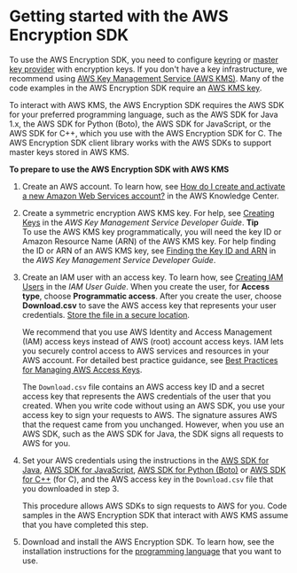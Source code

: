 # Getting started with the AWS Encryption SDK<a name="getting-started"></a>

To use the AWS Encryption SDK, you need to configure [keyring](concepts.md#keyring) or [master key provider](concepts.md#master-key-provider) with encryption keys\. If you don't have a key infrastructure, we recommend using [AWS Key Management Service \(AWS KMS\)](https://aws.amazon.com/kms/)\. Many of the code examples in the AWS Encryption SDK require an [AWS KMS key](https://docs.aws.amazon.com/kms/latest/developerguide/concepts.html#master_keys)\.

To interact with AWS KMS, the AWS Encryption SDK requires the AWS SDK for your preferred programming language, such as the AWS SDK for Java 1\.x, the AWS SDK for Python \(Boto\), the AWS SDK for JavaScript, or the AWS SDK for C\+\+, which you use with the AWS Encryption SDK for C\. The AWS Encryption SDK client library works with the AWS SDKs to support master keys stored in AWS KMS\. 

**To prepare to use the AWS Encryption SDK with AWS KMS**

1. Create an AWS account\. To learn how, see [How do I create and activate a new Amazon Web Services account?](https://aws.amazon.com/premiumsupport/knowledge-center/create-and-activate-aws-account/) in the AWS Knowledge Center\.

1. Create a symmetric encryption AWS KMS key\. For help, see [Creating Keys](https://docs.aws.amazon.com/kms/latest/developerguide/create-keys.html) in the *AWS Key Management Service Developer Guide*\.
**Tip**  
To use the AWS KMS key programmatically, you will need the key ID or Amazon Resource Name \(ARN\) of the AWS KMS key\. For help finding the ID or ARN of an AWS KMS key, see [Finding the Key ID and ARN](https://docs.aws.amazon.com/kms/latest/developerguide/viewing-keys.html#find-cmk-id-arn) in the *AWS Key Management Service Developer Guide*\.

1. Create an IAM user with an access key\. To learn how, see [Creating IAM Users](https://docs.aws.amazon.com/IAM/latest/UserGuide/id_users_create.html#id_users_create_console) in the *IAM User Guide*\. When you create the user, for **Access type**, choose **Programmatic access**\. After you create the user, choose **Download\.csv** to save the AWS access key that represents your user credentials\. [Store the file in a secure location](https://docs.aws.amazon.com/general/latest/gr/aws-access-keys-best-practices.html#iam-user-access-keys)\. 

   We recommend that you use AWS Identity and Access Management \(IAM\) access keys instead of AWS \(root\) account access keys\. IAM lets you securely control access to AWS services and resources in your AWS account\. For detailed best practice guidance, see [Best Practices for Managing AWS Access Keys](https://docs.aws.amazon.com/general/latest/gr/aws-access-keys-best-practices.html#iam-user-access-keys)\.

   The `Download.csv` file contains an AWS access key ID and a secret access key that represents the AWS credentials of the user that you created\. When you write code without using an AWS SDK, you use your access key to sign your requests to AWS\. The signature assures AWS that the request came from you unchanged\. However, when you use an AWS SDK, such as the AWS SDK for Java, the SDK signs all requests to AWS for you\. 

1. Set your AWS credentials using the instructions in the [AWS SDK for Java](https://docs.aws.amazon.com/sdk-for-java/v1/developer-guide/setup-credentials.html), [AWS SDK for JavaScript](https://docs.aws.amazon.com/sdk-for-javascript/latest/developer-guide/getting-your-credentials.html), [AWS SDK for Python \(Boto\)](https://boto3.amazonaws.com/v1/documentation/api/latest/guide/configuration.html#guide-configuration) or [AWS SDK for C\+\+](https://docs.aws.amazon.com/sdk-for-cpp/latest/developer-guide/credentials.html) \(for C\), and the AWS access key in the `Download.csv` file that you downloaded in step 3\. 

   This procedure allows AWS SDKs to sign requests to AWS for you\. Code samples in the AWS Encryption SDK that interact with AWS KMS assume that you have completed this step\.

1. Download and install the AWS Encryption SDK\. To learn how, see the installation instructions for the [programming language](programming-languages.md) that you want to use\.